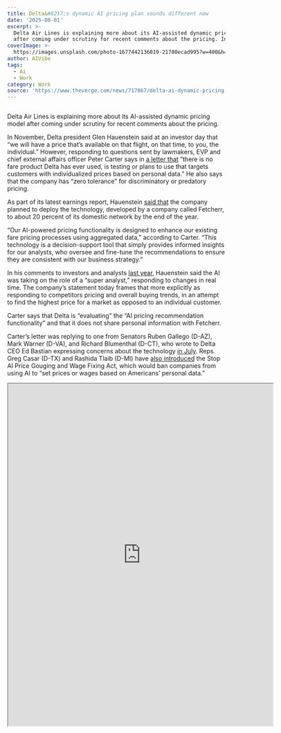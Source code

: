 ```yaml
---
title: Delta&#8217;s dynamic AI pricing plan sounds different now
date: '2025-08-01'
excerpt: >-
  Delta Air Lines is explaining more about its AI-assisted dynamic pricing model
  after coming under scrutiny for recent comments about the pricing. In N...
coverImage: >-
  https://images.unsplash.com/photo-1677442136019-21780ecad995?w=400&h=200&fit=crop&auto=format
author: AIVibe
tags:
  - Ai
  - Work
category: Work
source: 'https://www.theverge.com/news/717867/delta-ai-dynamic-pricing-model'
---
```


											

						
<figure>

<img alt="" data-caption="" data-portal-copyright="" data-has-syndication-rights="1" src="https://platform.theverge.com/wp-content/uploads/sites/2/2025/07/gettyimages-2223798482.jpg?quality=90&#038;strip=all&#038;crop=0,0,100,100" />
	<figcaption>
		</figcaption>
</figure>
<p class="has-text-align-none">Delta Air Lines is explaining more about its AI-assisted dynamic pricing model after coming under scrutiny for recent comments about the pricing.</p>

<p class="has-text-align-none">In November, Delta president Glen Hauenstein said at an investor day that “we will have a price that’s available on that flight, on that time, to you, the individual.” However, responding to questions sent by lawmakers, EVP and chief external affairs officer Peter Carter says in <a href="https://www.documentcloud.org/documents/26038688-dal-response-letter-073125/">a letter that</a> “there is no fare product Delta has ever used, is testing or plans to use that targets customers with individualized prices based on personal data.” He also says that the company has “zero tolerance” for discriminatory or predatory pricing.&nbsp;</p>

<p class="has-text-align-none">As part of its latest earnings report, Hauenstein <a href="https://s2.q4cdn.com/181345880/files/doc_earnings/2025/q2/transcript/CORRECTED-TRANSCRIPT_-Delta-Air-Lines-Inc-DAL-US-Q2-2025-Earnings-Call.pdf">said that</a> the company planned to deploy the technology, developed by a company called Fetcherr, to about 20 percent of its domestic network by the end of the year.&nbsp;</p>

<p class="has-text-align-none">“Our AI-powered pricing functionality is designed to enhance our existing fare pricing processes using aggregated data,” according to Carter. “This technology is a decision-support tool that simply provides informed insights for our analysts, who oversee and fine-tune the recommendations to ensure they are consistent with our business strategy.”</p>

<p class="has-text-align-none">In his comments to investors and analysts <a href="https://s2.q4cdn.com/181345880/files/doc_downloads/2024/11/CORRECTED-TRANSCRIPT_-Delta-Air-Lines-Inc-DAL-US-Investor-Day-20-November-2024-8_30-AM-ET.pdf">last year</a>, Hauenstein said the AI was taking on the role of a “super analyst,&#8221; responding to changes in real time. The company&#8217;s statement today frames that more explicitly as responding to competitors pricing and overall buying trends, in an attempt to find the highest price for a market as opposed to an individual customer.</p>

<p class="has-text-align-none">Carter says that Delta is “evaluating” the “AI pricing recommendation functionality” and that it does not share personal information with Fetcherr. </p>

<p class="has-text-align-none">Carter’s letter was replying to one from Senators Ruben Gallego (D-AZ), Mark Warner (D-VA), and Richard Blumenthal (D-CT), who wrote to Delta CEO Ed Bastian expressing concerns about the technology <a href="https://www.gallego.senate.gov/wp-content/uploads/2025/07/Delta-AI-Letter.pdf">in July</a>. Reps. Greg Casar (D-TX) and Rashida Tlaib (D-MI) have <a href="https://casar.house.gov/media/press-releases/news-congressman-greg-casar-introduces-new-stop-ai-price-gouging-and-wage">also introduced</a> the Stop AI Price Gouging and Wage Fixing Act, which would ban companies from using AI to “set prices or wages based on Americans’ personal data.”</p>

<iframe src="https://embed.documentcloud.org/documents/26038688-dal-response-letter-073125/?embed=1" width="612" height="792" allow="fullscreen"></iframe>
						
									

